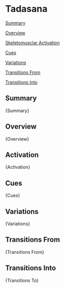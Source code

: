 # Tadasana

[Summary](#summary)

[Overview](#overview)

[Skeletomusclar Activation](#skeletomusclar-activation)

[Cues](#cues)

[Variations](#variations)

[Transitions From](#transitions-from)

[Transitions Into](#transitions-into)

## Summary

{Summary}

## Overview

{Overview}

## Activation

{Activation}

## Cues

{Cues}

## Variations

{Variations}

## Transitions From

{Transitions From}

## Transitions Into

{Transitions To}